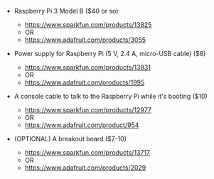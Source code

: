 * Raspberry Pi 3 Model B ($40 or so)
    * https://www.sparkfun.com/products/13825
    * OR
    * https://www.adafruit.com/products/3055
  
* Power supply for Raspberry Pi (5 V, 2.4 A, micro-USB cable) ($8)
    * https://www.sparkfun.com/products/13831
    * OR
    * https://www.adafruit.com/products/1995

* A console cable to talk to the Raspberry Pi while it's booting ($10)
    * https://www.sparkfun.com/products/12977
    * OR
    * https://www.adafruit.com/product/954

* (OPTIONAL) A breakout board ($7-10)
    * https://www.sparkfun.com/products/13717
    * OR
    * https://www.adafruit.com/products/2029

